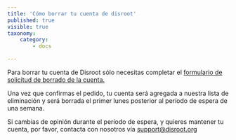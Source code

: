 ```yaml
---
title: 'Cómo borrar tu cuenta de disroot'
published: true
visible: true
taxonomy:
    category:
        - docs

---
```


Para borrar tu cuenta de Disroot sólo necesitas completar el [formulario de solicitud de borrado de la cuenta.](https://disroot.org/forms/delete-account-form)

Una vez que confirmas el pedido, tu cuenta será agregada a nuestra lista de eliminación y será borrada el primer lunes posterior al período de espera de una semana.

Si cambias de opinión durante el período de espera, y quieres mantener tu cuenta, por favor, contacta con nosotros vía support@disroot.org
